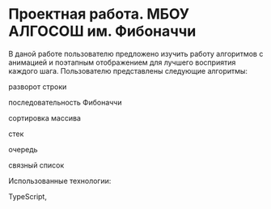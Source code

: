 # Проектная работа. МБОУ АЛГОСОШ им. Фибоначчи

В даной работе пользователю предложено изучить работу алгоритмов с анимацией и поэтапным отображением для лучшего восприятия каждого шага. Пользователю представлены следующие алгоритмы:

разворот строки

последовательность Фибоначчи

сортировка массива

стек

очередь

связный список

Использованные технологии:

TypeScript, 
